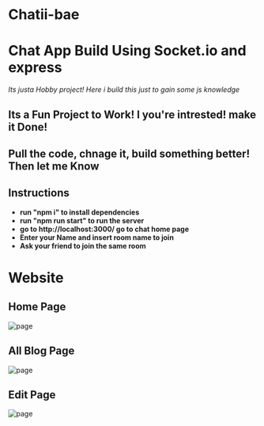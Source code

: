 # Chatii-bae
# Chat App Build Using Socket.io and express

*Its justa  Hobby project! Here i build this just to gain some js knowledge*

## Its a Fun Project to Work! I you're intrested! make it Done! 
## Pull the code, chnage it, build something better! Then let me Know
## Instructions
* **__run "npm i" to install dependencies__**
* **__run "npm run start" to run the server__**
* **__go to http://localhost:3000/ go to chat home page__**
* **__Enter your Name and insert room name to join__**
* **__Ask your friend to join the same room__**

# **Website**


## Home Page
<img src="https://github.com/Rasla-Dev/MEN_stack_blog_app/blob/main/final/Home.png?raw=true" alt="page">

## All Blog Page

<img src="https://github.com/Rasla-Dev/MEN_stack_blog_app/blob/main/final/All.png?raw=true" alt="page">

## Edit Page
<img src="https://github.com/Rasla-Dev/MEN_stack_blog_app/blob/main/final/Edit.png?raw=true" alt="page">
